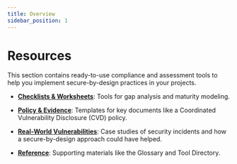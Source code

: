 ```yaml
---
title: Overview
sidebar_position: 1
---
```


# Resources

This section contains ready-to-use compliance and assessment tools to help you implement secure-by-design practices in your projects.

- **[Checklists & Worksheets](./checklists-and-worksheets/cra-gap-analysis.md)**: Tools for gap analysis and maturity modeling.

- **[Policy & Evidence](./policy-and-evidence/policy-templates.md)**: Templates for key documents like a Coordinated Vulnerability Disclosure (CVD) policy.

- **[Real-World Vulnerabilities](./real-world-vulnerabilities/contec-patient-monitor-backdoor.md)**: Case studies of security incidents and how a secure-by-design approach could have helped.

- **[Reference](./reference/glossary.md)**: Supporting materials like the Glossary and Tool Directory. 